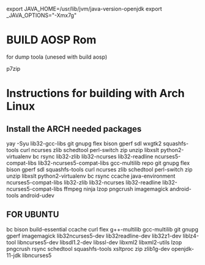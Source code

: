 
export JAVA_HOME=/usr/lib/jvm/java-version-openjdk
export _JAVA_OPTIONS="-Xmx7g"

BUILD AOSP Rom
===========

for dump toola (unesed with build aosp)

p7zip

Instructions for building with Arch Linux
=========================================

Install the ARCH needed packages
---------------------------

yay -Syu lib32-gcc-libs git gnupg flex bison gperf sdl wxgtk2 squashfs-tools curl ncurses zlib schedtool perl-switch zip unzip libxslt python2-virtualenv bc rsync lib32-zlib lib32-ncurses lib32-readline ncurses5-compat-libs lib32-ncurses5-compat-libs gcc-multilib repo git gnupg flex bison gperf sdl squashfs-tools curl ncurses zlib schedtool perl-switch zip unzip libxslt python2-virtualenv bc rsync ccache java-environment ncurses5-compat-libs lib32-zlib lib32-ncurses lib32-readline lib32-ncurses5-compat-libs ffmpeg ninja lzop pngcrush imagemagick  android-tools android-udev




FOR UBUNTU
--------------------------
bc bison build-essential ccache curl flex g++-multilib gcc-multilib git gnupg gperf imagemagick lib32ncurses5-dev lib32readline-dev lib32z1-dev liblz4-tool libncurses5-dev libsdl1.2-dev libssl-dev  libxml2 libxml2-utils lzop pngcrush rsync schedtool squashfs-tools xsltproc zip zlib1g-dev openjdk-11-jdk libncurses5


